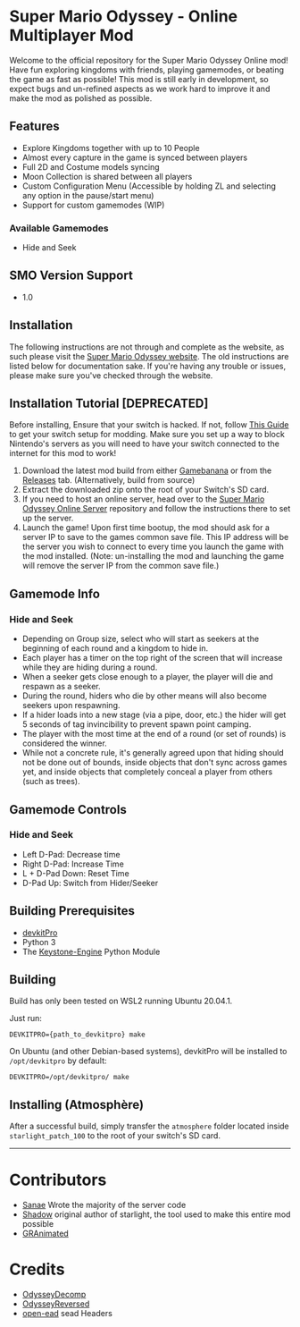 # Super Mario Odyssey - Online Multiplayer Mod

Welcome to the official repository for the Super Mario Odyssey Online mod! Have fun exploring kingdoms with friends, playing gamemodes, or beating the game as fast as possible! This mod is still early in development, so expect bugs and un-refined aspects as we work hard to improve it and make the mod as polished as possible.

## Features

* Explore Kingdoms together with up to 10 People
* Almost every capture in the game is synced between players
* Full 2D and Costume models syncing
* Moon Collection is shared between all players
* Custom Configuration Menu (Accessible by holding ZL and selecting any option in the pause/start menu)
* Support for custom gamemodes (WIP)
### Available Gamemodes
* Hide and Seek

## SMO Version Support

* 1.0

## Installation
The following instructions are not through and complete as the website, as such please visit the [Super Mario Odyssey website](https://smoo.it). The old instructions are listed below for documentation sake. If you're having any trouble or issues, please make sure you've checked through the website.

## Installation Tutorial [DEPRECATED]
Before installing, Ensure that your switch is hacked. If not, follow [This Guide](https://switch.homebrew.guide/) to get your switch setup for modding. Make sure you set up a way to block Nintendo's servers as you will need to have your switch connected to the internet for this mod to work!

1. Download the latest mod build from either [Gamebanana](https://gamebanana.com/mods/384214) or from the [Releases](https://github.com/CraftyBoss/SuperMarioOdysseyOnline/releases) tab. (Alternatively, build from source)
2. Extract the downloaded zip onto the root of your Switch's SD card.
3. If you need to host an online server, head over to the [Super Mario Odyssey Online Server](https://github.com/Sanae6/SmoOnlineServer) repository and follow the instructions there to set up the server.
4. Launch the game! Upon first time bootup, the mod should ask for a server IP to save to the games common save file. This IP address will be the server you wish to connect to every time you launch the game with the mod installed. (Note: un-installing the mod and launching the game will remove the server IP from the common save file.)

## Gamemode Info
### Hide and Seek
* Depending on Group size, select who will start as seekers at the beginning of each round and a kingdom to hide in. 
* Each player has a timer on the top right of the screen that will increase while they are hiding during a round. 
* When a seeker gets close enough to a player, the player will die and respawn as a seeker.
* During the round, hiders who die by other means will also become seekers upon respawning.
* If a hider loads into a new stage (via a pipe, door, etc.) the hider will get 5 seconds of tag invincibility to prevent spawn point camping.
* The player with the most time at the end of a round (or set of rounds) is considered the winner.
* While not a concrete rule, it's generally agreed upon that hiding should not be done out of bounds, inside objects that don't sync across games yet, and inside objects that completely conceal a player from others (such as trees).

## Gamemode Controls
### Hide and Seek
- Left D-Pad: Decrease time
- Right D-Pad: Increase Time
- L + D-Pad Down: Reset Time
- D-Pad Up: Switch from Hider/Seeker

## Building Prerequisites

- [devkitPro](https://devkitpro.org/) 
- Python 3
- The [Keystone-Engine](https://www.keystone-engine.org/) Python Module

## Building

Build has only been tested on WSL2 running Ubuntu 20.04.1.

Just run:
```
DEVKITPRO={path_to_devkitpro} make
```

On Ubuntu (and other Debian-based systems), devkitPro will be installed to `/opt/devkitpro` by default:

```
DEVKITPRO=/opt/devkitpro/ make
```

## Installing (Atmosphère)

After a successful build, simply transfer the `atmosphere` folder located inside `starlight_patch_100` to the root of your switch's SD card.

---

# Contributors

- [Sanae](https://github.com/sanae6) Wrote the majority of the server code
- [Shadow](https://github.com/shadowninja108) original author of starlight, the tool used to make this entire mod possible
- [GRAnimated](https://github.com/GRAnimated)

# Credits
- [OdysseyDecomp](https://github.com/shibbo/OdysseyDecomp)
- [OdysseyReversed](https://github.com/shibbo/OdysseyReversed)
- [open-ead](https://github.com/open-ead/sead) sead Headers
